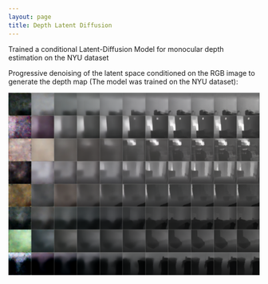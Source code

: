 ```yaml
---
layout: page
title: Depth Latent Diffusion
---
```


Trained a conditional Latent-Diffusion Model for monocular depth estimation on the NYU dataset

Progressive denoising of the latent space conditioned on the RGB image to generate the depth map (The model was trained on the NYU dataset):

![NYU_progrssing_denoising](/assets/progressive_denoising.png) <br /> <br />

